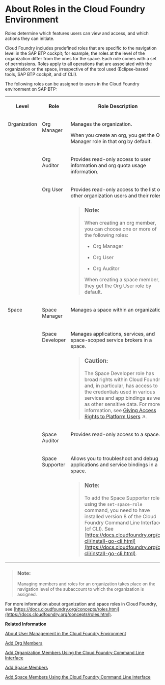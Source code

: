 <!-- loio09076385086b4da3bd1808d5ef572862 -->

# About Roles in the Cloud Foundry Environment

Roles determine which features users can view and access, and which actions they can initiate.

Cloud Foundry includes predefined roles that are specific to the navigation level in the SAP BTP cockpit; for example, the roles at the level of the organization differ from the ones for the space. Each role comes with a set of permissions. Roles apply to all operations that are associated with the organization or the space, irrespective of the tool used \(Eclipse-based tools, SAP BTP cockpit, and cf CLI\).

The following roles can be assigned to users in the Cloud Foundry environment on SAP BTP:


<table>
<tr>
<th valign="top">

Level

</th>
<th valign="top">

Role

</th>
<th valign="top">

Role Description

</th>
</tr>
<tr>
<td valign="top" rowspan="3">

Organization

</td>
<td valign="top">

Org Manager

</td>
<td valign="top">

Manages the organization.

When you create an org, you get the Org Manager role in that org by default.

</td>
</tr>
<tr>
<td valign="top">

Org Auditor

</td>
<td valign="top">

Provides read-only access to user information and org quota usage information.

</td>
</tr>
<tr>
<td valign="top">

Org User

</td>
<td valign="top">

Provides read-only access to the list of other organization users and their roles.

> ### Note:  
> When creating an org member, you can choose one or more of the following roles:
> 
> -   Org Manager
> 
> -   Org User
> 
> -   Org Auditor
> 
> 
> When creating a space member, they get the Org User role by default.



</td>
</tr>
<tr>
<td valign="top" rowspan="4">

Space

</td>
<td valign="top">

Space Manager

</td>
<td valign="top">

Manages a space within an organization.

</td>
</tr>
<tr>
<td valign="top">

Space Developer

</td>
<td valign="top">

Manages applications, services, and space-scoped service brokers in a space.

> ### Caution:  
> The Space Developer role has broad rights within Cloud Foundry and, in particular, has access to the credentials used in various services and app bindings as well as other sensitive data. For more information, see [Giving Access Rights to Platform Users](https://help.sap.com/viewer/df50977d8bfa4c9a8a063ddb37113c43/Cloud/en-US/a03d08e4038b46d480c410395593bbd2.html "If you've set up a staged development environment using different subaccounts or spaces, such as for development, testing, and production, grant the Cloud Development Team access to development subaccounts and environments. Only grant the Platform Engineering Team access to the testing and production subaccounts or environments.") :arrow_upper_right:.



</td>
</tr>
<tr>
<td valign="top">

Space Auditor

</td>
<td valign="top">

Provides read-only access to a space.

</td>
</tr>
<tr>
<td valign="top">

Space Supporter

</td>
<td valign="top">

Allows you to troubleshoot and debug applications and service bindings in a space.

> ### Note:  
> To add the Space Supporter role using the `set-space-role` command, you need to have installed version 8 of the Cloud Foundry Command Line Interface \(cf CLI\). See [https://docs.cloudfoundry.org/cf-cli/install-go-cli.html](https://docs.cloudfoundry.org/cf-cli/install-go-cli.html).



</td>
</tr>
</table>

> ### Note:  
> Managing members and roles for an organization takes place on the navigation level of the subaccount to which the organization is assigned.

For more information about organization and space roles in Cloud Foundry, see [https://docs.cloudfoundry.org/concepts/roles.html](https://docs.cloudfoundry.org/concepts/roles.html).

**Related Information**  


[About User Management in the Cloud Foundry Environment](about-user-management-in-the-cloud-foundry-environment-8e6ce96.md "The Cloud Foundry environment has its own store for user data within SAP BTP. Understanding the relationship between SAP BTP and the Cloud Foundry environment is useful.")

[Add Org Members](add-org-members-a4eeaf1.md "In the SAP BTP cockpit, add users as org members and assign roles to grant the users access to information, such as user and quota information in a Cloud Foundry org.")

[Add Organization Members Using the Cloud Foundry Command Line Interface](add-organization-members-using-the-cloud-foundry-command-line-interface-1422a5d.md "You can use the Cloud Foundry Command Line Interface (cf CLI) to add organization members and assign roles to them.")

[Add Space Members](add-space-members-81d0b4d.md "You can add space members and assign roles to them at the space level in the SAP BTP cockpit.")

[Add Space Members Using the Cloud Foundry Command Line Interface](add-space-members-using-the-cloud-foundry-command-line-interface-d23ea8b.md "You can use the Cloud Foundry Command Line Interface (cf CLI) to add space members and assign roles to them.")

